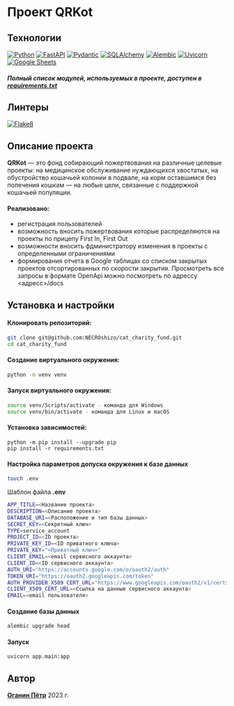 # Проект QRKot
## Технологии
[![Python](https://img.shields.io/badge/Python-9?style=flat&logo=Python&logoColor=56C0C0&color=gray)](https://www.python.org/)
[![FastAPI](https://img.shields.io/badge/-FastAPI-1?style=flat&logo=fastapi&logoColor=56C0C0&color=gray)](https://fastapi.tiangolo.com/)
[![Pydantic](https://img.shields.io/badge/-Pydantic-464646?style=flat&logo=Pydantic&logoColor=56C0C0&color=gray)](https://docs.pydantic.dev/latest/)
[![SQLAlchemy](https://img.shields.io/badge/-SQLAlchemy-464646?style=flat&logo=SQLy&logoColor=56C0C0&color=gray)](https://www.sqlalchemy.org/)
[![Alembic](https://img.shields.io/badge/-Alembic-464646?style=flat&logo=alembic&logoColor=56C0C0&color=gray)](https://alembic.sqlalchemy.org/en/latest/)
[![Uvicorn](https://img.shields.io/badge/-Uvicorn-464646?style=flat&logo=uvicorn&logoColor=56C0C0&color=gray)](https://www.uvicorn.org/)
[![Google Sheets](https://img.shields.io/badge/-GoogleSheets-464646?style=flat&logo=GoogleSheets&logoColor=56C0C0&color=gray)](https://www.google.ru/intl/ru/sheets/about/)

##### Полный список модулей, используемых в проекте, доступен в [requirements.txt](https://github.com/NECROshizo/QRkot_spreadsheets/blob/master/requirements.txt)
## Линтеры
[![Flake8](https://img.shields.io/badge/-flake8-464646?style=flat&logo=flake8&logoColor=56C0C0&color=gray)](https://flake8.pycqa.org/)
## Описание проекта
**QRKot** — это фонд собирающий пожертвования на различные целевые проекты: на медицинское обслуживание нуждающихся хвостатых, на обустройство кошачьей колонии в подвале, на корм оставшимся без попечения кошкам — на любые цели, связанные с поддержкой кошачьей популяции.

#### Реализовано:
- регистрация пользователей
- возможность вносить пожертвования которые распределяются на проекты по прицепу  First In, First Out
- возможности вносить фдминистратору изменения в проекты с определенными ограничениями
- формирования отчета в Google таблицах со списком закрытых проектов отсортированных по скорости закрытия. 
Просмотреть все запросы в формате OpenApi можно посмотреть по адрессу <адресс>/docs
## Установка и настройки
#### Клонировать репозиторий:
``` bash
git clone git@github.com:NECROshizo/cat_charity_fund.git
cd cat_charity_fund
```
#### Создание виртуального окружения:
``` bash
python -m venv venv
```
#### Запуск виртуального окружения:
``` bash
source venv/Scripts/activate - команда для Windows
source venv/bin/activate - команда для Linux и macOS
```
#### Установка зависимостей:
```
python -m pip install --upgrade pip
pip install -r requirements.txt
```
#### Настройка параметров допуска окружения к базе данных
``` bash
touch .env
```
Шаблон файла **.env**
``` bash
APP_TITLE=<Название проекта>
DESCRIPTION=<Описание проекта>
DATABASE_URI=<Расположение и тип базы данных>
SECRET_KEY=<Секретный ключ>
TYPE=service_account
PROJECT_ID=<ID проекта>
PRIVATE_KEY_ID=<ID приватного ключа>
PRIVATE_KEY="<Приватный ключ>"
CLIENT_EMAIL=<email сервисного аккаунта>
CLIENT_ID=<ID сервисного аккаунта>
AUTH_URI="https://accounts.google.com/o/oauth2/auth"
TOKEN_URI="https://oauth2.googleapis.com/token"
AUTH_PROVIDER_X509_CERT_URL="https://www.googleapis.com/oauth2/v1/certs"
CLIENT_X509_CERT_URL=<Cсылка на данные сервисного аккаунта>
EMAIL=<email пользователя>
```
#### Создание базы данных
``` bash
alembic upgrade head
```
#### Запуск
``` bash
uvicorn app.main:app
```
## Автор
[**Оганин Пётр**](https://github.com/NECROshizo) 
2023 г.